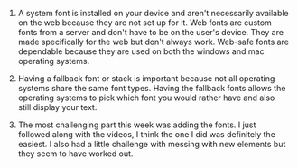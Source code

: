1. A system font is installed on your device and aren't necessarily available on the web because they are not set up for it.  Web fonts are custom fonts from a server and don't have to be on the user's device.  They are made specifically for the web but don't always work.  Web-safe fonts are dependable because they are used on both the windows and mac operating systems.

2. Having a fallback font or stack is important because not all operating systems share the same font types.  Having the fallback fonts allows the operating systems to pick which font you would rather have and also still display your text.

3. The most challenging part this week was adding the fonts.  I just followed along with the videos, I think the one I did was definitely the easiest. I also had a little challenge with messing with new elements but they seem to have worked out.
